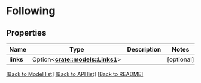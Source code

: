# Following

## Properties

Name | Type | Description | Notes
------------ | ------------- | ------------- | -------------
**links** | Option<[**crate::models::Links1**](links1.md)> |  | [optional]

[[Back to Model list]](../README.md#documentation-for-models) [[Back to API list]](../README.md#documentation-for-api-endpoints) [[Back to README]](../README.md)


